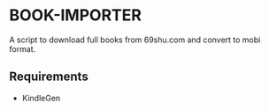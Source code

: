 # BOOK-IMPORTER

A script to download full books from 69shu.com and convert to mobi format.

## Requirements

- KindleGen
